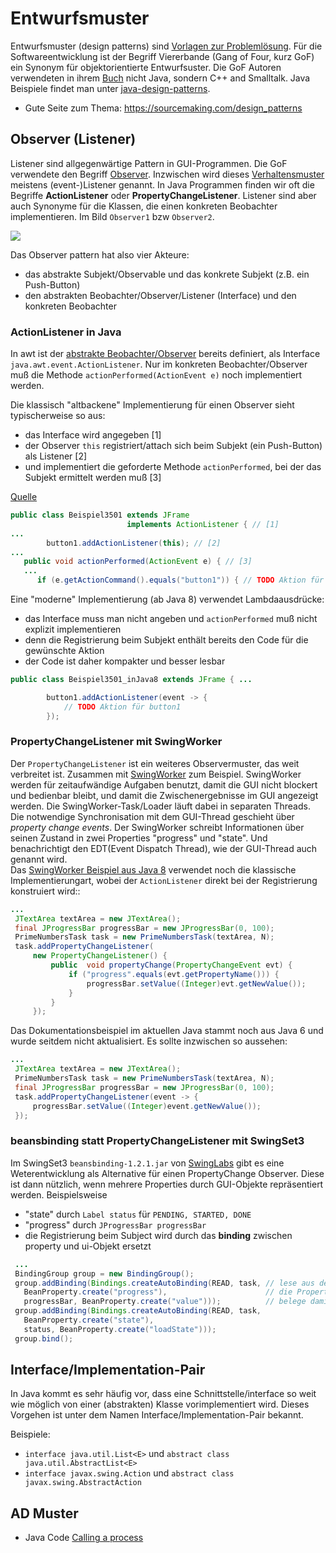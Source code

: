 # Entwurfsmuster

Entwurfsmuster (design patterns) sind [Vorlagen zur Problemlösung](https://de.wikipedia.org/wiki/Entwurfsmuster). Für die Softwareentwicklung ist der Begriff Viererbande (Gang of Four, kurz GoF) ein Synonym für objektorientierte Entwurfsuster. Die GoF Autoren verwendeten in ihrem [Buch](https://en.wikipedia.org/wiki/Design_Patterns) nicht Java, sondern C++ and Smalltalk. Java Beispiele findet man unter [java-design-patterns](https://java-design-patterns.com/).

* Gute Seite zum Thema: https://sourcemaking.com/design_patterns

## Observer (Listener)

Listener sind allgegenwärtige Pattern in GUI-Programmen. Die GoF verwendete den Begriff [Observer](https://sourcemaking.com/design_patterns/observer). Inzwischen wird dieses [Verhaltensmuster](https://en.wikipedia.org/wiki/Behavioral_pattern) meistens (event-)Listener genannt. In Java Programmen finden wir oft die Begriffe __ActionListener__ oder __PropertyChangeListener__. Listener sind aber auch Synonyme für die Klassen, die einen konkreten Beobachter implementieren. Im Bild ```Observer1``` bzw ```Observer2```.

![](https://upload.wikimedia.org/wikipedia/commons/0/01/W3sDesign_Observer_Design_Pattern_UML.jpg)

Das Observer pattern hat also vier Akteure:

* das abstrakte Subjekt/Observable und das konkrete Subjekt (z.B. ein Push-Button)
* den abstrakten Beobachter/Observer/Listener (Interface) und den konkreten Beobachter

### ActionListener in Java

In awt ist der [abstrakte Beobachter/Observer](https://de.wikipedia.org/wiki/Datei:Beobachterentwurfsmuster.png) bereits definiert, als Interface ```java.awt.event.ActionListener```. Nur im konkreten Beobachter/Observer muß die Methode ```actionPerformed(ActionEvent e)``` noch implementiert werden.

Die klassisch "altbackene" Implementierung für einen Observer sieht typischerweise so aus: 

* das Interface wird angegeben [1]
* der Observer ```this``` registriert/attach sich beim Subjekt (ein Push-Button) als Listener [2]
* und implementiert die geforderte Methode ```actionPerformed```, bei der das Subjekt ermittelt werden muß [3]

[Quelle](https://dbs.cs.uni-duesseldorf.de/lehre/docs/java/javabuch/html/k100227.html#sectlevel3id035002002)

```java
public class Beispiel3501 extends JFrame 
                          implements ActionListener { // [1]
...
 		button1.addActionListener(this); // [2]
...
   public void actionPerformed(ActionEvent e) { // [3]
   ... 
      if (e.getActionCommand().equals("button1")) { // TODO Aktion für button1

```

Eine "moderne" Implementierung (ab Java 8) verwendet Lambdaausdrücke:

* das Interface muss man nicht angeben und ```actionPerformed``` muß nicht explizit implementieren
* denn die Registrierung beim Subjekt enthält bereits den Code für die gewünschte Aktion
* der Code ist daher kompakter und besser lesbar

```java
public class Beispiel3501_inJava8 extends JFrame { ...

		button1.addActionListener(event -> {
			// TODO Aktion für button1
		});
```

### PropertyChangeListener mit SwingWorker

Der ```PropertyChangeListener```  ist ein weiteres Observermuster, das weit verbreitet ist. Zusammen mit [SwingWorker](https://en.wikipedia.org/wiki/SwingWorker) zum Beispiel. SwingWorker werden für zeitaufwändige Aufgaben benutzt, damit die GUI nicht blockert und bedienbar bleibt, und damit die Zwischenergebnisse im GUI angezeigt werden. Die SwingWorker-Task/Loader läuft dabei in separaten Threads. Die notwendige Synchronisation mit dem GUI-Thread geschieht über _property change events_. Der SwingWorker schreibt Informationen über seinen Zustand in zwei Properties "progress" und "state". Und benachrichtigt den EDT(Event Dispatch Thread), wie der GUI-Thread auch genannt wird.  
Das [SwingWorker Beispiel aus Java 8](https://docs.oracle.com/javase/8/docs/api/javax/swing/SwingWorker.html#publish-V...-) verwendet noch die klassische  Implementierungart, wobei der ```ActionListener``` direkt bei der Registrierung konstruiert wird::
 
```java
...
 JTextArea textArea = new JTextArea();
 final JProgressBar progressBar = new JProgressBar(0, 100);
 PrimeNumbersTask task = new PrimeNumbersTask(textArea, N);
 task.addPropertyChangeListener(
     new PropertyChangeListener() {
         public  void propertyChange(PropertyChangeEvent evt) {
             if ("progress".equals(evt.getPropertyName())) {
                 progressBar.setValue((Integer)evt.getNewValue());
             }
         }
     });
```
 
Das Dokumentationsbeispiel im aktuellen Java stammt noch aus Java 6 und wurde seitdem nicht aktualisiert. Es sollte inzwischen so aussehen:

```java
...
 JTextArea textArea = new JTextArea();
 PrimeNumbersTask task = new PrimeNumbersTask(textArea, N);
 final JProgressBar progressBar = new JProgressBar(0, 100);
 task.addPropertyChangeListener(event -> {
     progressBar.setValue((Integer)event.getNewValue());
 });
```

### beansbinding statt PropertyChangeListener mit SwingSet3

Im SwingSet3 ```beansbinding-1.2.1.jar``` von [SwingLabs](https://en.wikipedia.org/wiki/SwingLabs) gibt es eine Weterentwicklung als Alternative für einen PropertyChange Observer. Diese ist dann nützlich, wenn mehrere Properties durch GUI-Objekte repräsentiert werden. Beispielsweise
 
* "state" durch ``Label status`` für ``PENDING, STARTED, DONE``
* "progress" durch ```JProgressBar progressBar```
* die Registrierung beim Subject wird durch das __binding__ zwischen property und ui-Objekt ersetzt
 
```java
 ...
 BindingGroup group = new BindingGroup();
 group.addBinding(Bindings.createAutoBinding(READ, task, // lese aus der SwingWorker task
   BeanProperty.create("progress"),                      // die Property "progress" und
   progressBar, BeanProperty.create("value")));          // belege damit progressBar Property "value"
 group.addBinding(Bindings.createAutoBinding(READ, task, 
   BeanProperty.create("state"),
   status, BeanProperty.create("loadState")));
 group.bind();
```

## Interface/Implementation-Pair

In Java kommt es sehr häufig vor, dass eine Schnittstelle/interface so weit wie möglich von einer (abstrakten) Klasse vorimplementiert wird. Dieses Vorgehen ist unter dem Namen Interface/Implementation-Pair bekannt. 

Beispiele: 

* ``interface java.util.List<E>`` und  ``abstract class java.util.AbstractList<E>``
* ``interface javax.swing.Action`` und ``abstract class javax.swing.AbstractAction``

## AD Muster

* Java Code [Calling a process](http://wiki.adempiere.net/Calling_a_process_from_code)